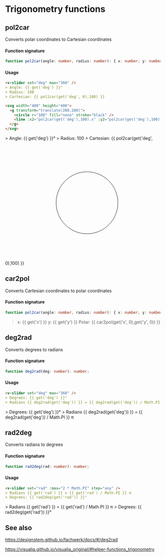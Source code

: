 # Trigonometry functions

## pol2car

Converts polar coordinates to Cartesian coordinates

#### Function signature

```ts
function pol2car(angle: number, radius: number): { x: number; y: number };
```

#### Usage

```md
<v-slider set="deg" max="360" />
> Angle: {{ get('deg') }}°
> Radius: 100
> Cartesian: {{ pol2car(get('deg', 0),100) }}

<svg width="400" height="400">
  <g transform="translate(200,200)">
    <circle r="100" fill="none" stroke="black" />
    <line :x2="pol2car(get('deg'),100).x" :y2="pol2car(get('deg'),100).y" stroke="red" />
  </g>
</svg>
```

<v-slider set="deg" max="360" />
> Angle: {{ get('deg') }}°
> Radius: 100
> Cartesian: {{ pol2car(get('deg', 0),100) }}

<svg width="400" height="400">
  <g transform="translate(200,200)">
    <circle r="100" fill="none" stroke="black" />
    <line :x2="pol2car(get('deg'),100).x" :y2="pol2car(get('deg'),100).y" stroke="red" />
  </g>
</svg>

## car2pol

Converts Cartesian coordinates to polar coordinates

#### Function signature

```ts
function pol2car(angle: number, radius: number): { x: number; y: number };
```

<v-slider set="x" max="400" />

<v-slider set="y" max="400" />

> x: {{ get('x') }}
> y: {{ get('y') }}
> Polar: {{ car2pol(get('x', 0),get('y', 0)) }}

## deg2rad

Converts degrees to radians

#### Function signature

```ts
function deg2rad(deg: number): number;
```

#### Usage

```md
<v-slider set="deg" max="360" />
> Degrees: {{ get('deg') }}°
> Radians {{ deg2rad(get('deg')) }} = {{ deg2rad(get('deg')) / Math.PI }} π
```

<v-slider set="deg" max="360" />
> Degrees: {{ get('deg') }}°
> Radians {{ deg2rad(get('deg')) }} = {{ deg2rad(get('deg')) / Math.PI }} π

## rad2deg

Converts radians to degrees

#### Function signature

```ts
function rad2deg(rad: number): number;
```

#### Usage

```md
<v-slider set="rad" :max="2 * Math.PI" step="any" />
> Radians {{ get('rad') }} = {{ get('rad') / Math.PI }} π
> Degrees: {{ rad2deg(get('rad')) }}°
```

<v-slider set="rad" :max="2 * Math.PI" step="any" />
> Radians {{ get('rad') }} = {{ get('rad') / Math.PI }} π
> Degrees: {{ rad2deg(get('rad')) }}°

## See also

https://designstem.github.io/fachwerk/docs/#/deg2rad

https://visualia.github.io/visualia_original/#helper-functions_trigonometry

